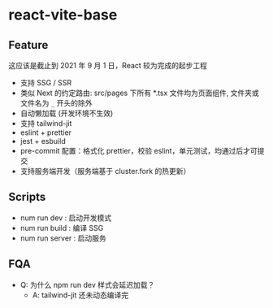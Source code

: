 # react-vite-base

## Feature

这应该是截止到 2021 年 9 月 1 日，React 较为完成的起步工程

- 支持 SSG / SSR
- 类似 Next 的约定路由: src/pages 下所有 \*.tsx 文件均为页面组件, 文件夹或文件名为 `_` 开头的除外
- 自动懒加载 (开发环境不生效)
- 支持 tailwind-jit
- eslint + prettier
- jest + esbuild
- pre-commit 配置：格式化 prettier，校验 eslint，单元测试，均通过后才可提交
- 支持服务端开发（服务端基于 cluster.fork 的热更新）

## Scripts

- num run dev : 启动开发模式
- num run build : 编译 SSG
- num run server : 启动服务

## FQA

- Q: 为什么 npm run dev 样式会延迟加载？
  - A: tailwind-jit 还未动态编译完
